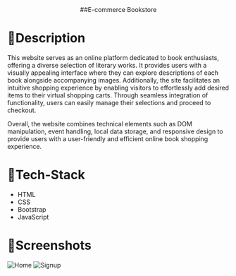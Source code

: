 <div align="center">
   ##E-commerce Bookstore
</div>

# 📝Description
This website serves as an online platform dedicated to book enthusiasts, offering a diverse selection of literary works. It provides users with a visually appealing interface where they can explore 
descriptions of each book alongside accompanying images. Additionally, the site 
facilitates an intuitive shopping experience by enabling visitors to effortlessly add desired items to their virtual shopping carts. 
Through seamless integration of functionality, users can easily manage their selections and proceed to checkout.

Overall, the website combines technical elements such as DOM manipulation, event handling, local data storage, and responsive design to provide users with a 
user-friendly and efficient online book shopping experience.

# 🤖Tech-Stack
- HTML
- CSS
- Bootstrap
- JavaScript

# 📱Screenshots
<img src="https://drive.google.com/uc?export=view&id=1BEJgTd98xm-YAjTFe6W4QC88nmD7eK16" alt="Home">
<img src="https://drive.google.com/uc?export=view&id=1tcQGdwFWx7M-LgxRpvsyhyLhsECov6RM" alt="Signup">
